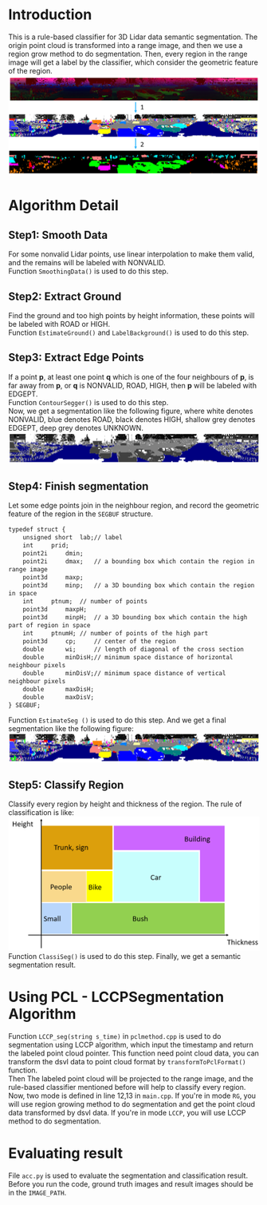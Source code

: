 # Introduction
This is a rule-based classifier for 3D Lidar data semantic segmentation. The origin point cloud is transformed into a range image, and then we use a region grow method to do segmentation. Then, every region in the range image will get a label by the classifier, which consider the geometric feature of the region.  
![fig0](https://github.com/LingXii/DsvLabeler/blob/master/res/fig0.png)  

# Algorithm Detail
## Step1: Smooth Data
For some nonvalid Lidar points, use linear interpolation to make them valid, and the remains will be labeled with NONVALID.  
Function `SmoothingData()` is used to do this step.  

## Step2: Extract Ground
Find the ground and too high points by height information, these points will be labeled with ROAD or HIGH.   
Function `EstimateGround()` and `LabelBackground()` is used to do this step.  

## Step3: Extract Edge Points
If a point **p**, at least one point **q** which is one of the four neighbours of **p**, is far away from **p**, or **q** is NONVALID, ROAD, HIGH, then **p** will be labeled with EDGEPT.  
Function `ContourSegger()` is used to do this step.  
Now, we get a segmentation like the following figure, where white denotes NONVALID, blue denotes ROAD, black denotes HIGH, shallow grey denotes EDGEPT, deep grey denotes UNKNOWN.  
![fig1](https://github.com/LingXii/DsvLabeler/blob/master/res/fig1.png)  

## Step4: Finish segmentation
Let some edge points join in the neighbour region, and record the geometric feature of the region in the `SEGBUF` structure.  
```
typedef	struct {
	unsigned short	lab;// label
	int		prid;
	point2i		dmin;
	point2i		dmax;   // a bounding box which contain the region in range image
	point3d		maxp;
	point3d		minp;   // a 3D bounding box which contain the region in space
	int		ptnum;  // number of points
	point3d		maxpH;
	point3d		minpH;  // a 3D bounding box which contain the high part of region in space
	int		ptnumH; // number of points of the high part
	point3d		cp;     // center of the region
	double		wi;     // length of diagonal of the cross section
	double		minDisH;// minimum space distance of horizontal neighbour pixels
	double		minDisV;// minimum space distance of vertical neighbour pixels
	double		maxDisH;
	double		maxDisV;
} SEGBUF;
```
Function `EstimateSeg ()` is used to do this step. And we get a final segmentation like the following figure:  
![fig2](https://github.com/LingXii/DsvLabeler/blob/master/res/fig2.png)  

## Step5: Classify Region
Classify every region by height and thickness of the region. The rule of classification is like:  
![fig3](https://github.com/LingXii/DsvLabeler/blob/master/res/fig3.png)  
Function `ClassiSeg()` is used to do this step. Finally, we get a semantic segmentation result.  

# Using PCL - LCCPSegmentation Algorithm
Function `LCCP_seg(string s_time)` in `pclmethod.cpp` is used to do segmentation using LCCP algorithm, which input the timestamp and return the labeled point cloud pointer. This function need point cloud data, you can transform the dsvl data to point cloud format by `transformToPclFormat()` function.  
Then The labeled point cloud will be projected to the range image, and the rule-based classifier mentioned before will help to classify every region.  
Now, two mode is defined in line 12,13 in `main.cpp`. If you're in mode `RG`, you will use region growing method to do segmentation and get the point cloud data transformed by dsvl data. If you're in mode `LCCP`, you will use LCCP method to do segmentation.  

# Evaluating result
File `acc.py` is used to evaluate the segmentation and classification result. Before you run the code, ground truth images and result images should be in the `IMAGE_PATH`.
